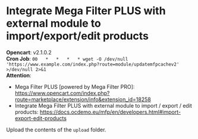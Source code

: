 # Integrate Mega Filter PLUS with external module to import/export/edit products

**Opencart**: v2.1.0.2  
**Cron Job**: `00	*	*	*	* wget -O /dev/null 'https://www.example.com/index.php?route=module/updatemfpcachev2' >/dev/null 2>&1`  
**Attention**:  
- Mega Filter PLUS [powered by Mega Filter PRO]: https://www.opencart.com/index.php?route=marketplace/extension/info&extension_id=18258  
- Integrate Mega Filter PLUS with external module to import / export / edit products: https://docs.ocdemo.eu/mfp/en/developers.html#import-export-edit-products  

Upload the contents of the `upload` folder.
